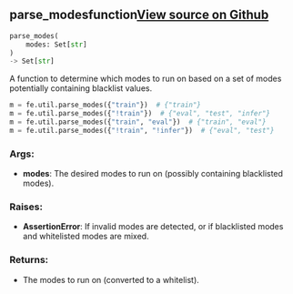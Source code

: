 ## parse_modes<span class="tag">function</span><a class="sourcelink" href=https://github.com/fastestimator/fastestimator/blob/r1.0/fastestimator/util/util.py/#L355-L383>View source on Github</a>
```python
parse_modes(
	modes: Set[str]
)
-> Set[str]
```
A function to determine which modes to run on based on a set of modes potentially containing blacklist values.

```python
m = fe.util.parse_modes({"train"})  # {"train"}
m = fe.util.parse_modes({"!train"})  # {"eval", "test", "infer"}
m = fe.util.parse_modes({"train", "eval"})  # {"train", "eval"}
m = fe.util.parse_modes({"!train", "!infer"})  # {"eval", "test"}
```


<h3>Args:</h3>


* **modes**: The desired modes to run on (possibly containing blacklisted modes). 

<h3>Raises:</h3>


* **AssertionError**: If invalid modes are detected, or if blacklisted modes and whitelisted modes are mixed.

<h3>Returns:</h3>

<ul class="return-block"><li>    The modes to run on (converted to a whitelist).

</li></ul>

